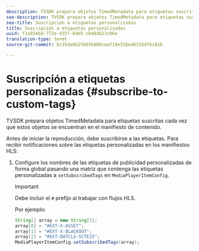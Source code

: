 ```yaml
---
description: TVSDK prepara objetos TimedMetadata para etiquetas suscritas cada vez que estos objetos se encuentran en el manifiesto de contenido.
seo-description: TVSDK prepara objetos TimedMetadata para etiquetas suscritas cada vez que estos objetos se encuentran en el manifiesto de contenido.
seo-title: Suscripción a etiquetas personalizadas
title: Suscripción a etiquetas personalizadas
uuid: f1a934bd-772e-435f-84b5-cb48db23c06e
translation-type: tm+mt
source-git-commit: bc35da8b258056809ceaf18e33bed631047bc81b

---
```



# Suscripción a etiquetas personalizadas {#subscribe-to-custom-tags}

TVSDK prepara objetos TimedMetadata para etiquetas suscritas cada vez que estos objetos se encuentran en el manifiesto de contenido.

Antes de iniciar la reproducción, debe suscribirse a las etiquetas. Para recibir notificaciones sobre las etiquetas personalizadas en los manifiestos HLS:

1. Configure los nombres de las etiquetas de publicidad personalizadas de forma global pasando una matriz que contenga las etiquetas personalizadas a `setSubscribedTags` en `MediaPlayerItemConfig`.

   >[!IMPORTANT]
   >
   >Debe incluir el `#` prefijo al trabajar con flujos HLS.

   Por ejemplo:

   ```java
   String[] array = new String[3]; 
   array[0] = "#EXT-X-ASSET"; 
   array[1] = "#EXT-X-BLACKOUT"; 
   array[2] = "#EXT-OATCLS-SCTE35"; 
   MediaPlayerItemConfig.setSubscribedTags(array);
   ```
